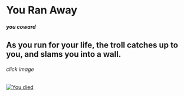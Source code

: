 # You Ran Away 
##### you coward
## As you run for your life, the troll catches up to you, and slams you into a wall.

###### click image
<a href="https://github.com/angelinas8744/CYOA/blob/main/begin.md">
<img src="https://media1.thehungryjpeg.com/thumbs/800_3539227_phtsqccvx1u8mtwkpdulrxr1wks6bb6wscyuiwnq.jpg" alt="You died">
</a>
